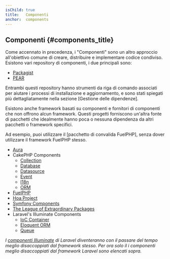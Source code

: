 ```yaml
---
isChild: true
title:   Componenti
anchor:  components
---
```


## Componenti {#components_title}

Come accennato in precedenza, i "Componenti" sono un altro approccio all'obiettivo comune di creare, distribuire e implementare
codice condiviso. Esistono vari repository di componenti, i due principali sono:

* [Packagist]
* [PEAR]

Entrambi questi repository hanno strumenti da riga di comando associati per aiutare i processi di installazione e aggiornamento,
e sono stati spiegati più dettagliatamente nella sezione [Gestione delle dipendenze].

Esistono anche framework basati su componenti e fornitori di componenti che non offrono alcun framework. Questi progetti forniscono
un'altra fonte di pacchetti che idealmente hanno poca o nessuna dipendenza da altri pacchetti o framework specifici.

Ad esempio, puoi utilizzare il [pacchetto di convalida FuelPHP], senza dover utilizzare il framework FuelPHP stesso.

* [Aura]
* CakePHP Components
    * [Collection]
    * [Database]
    * [Datasource]
    * [Event]
    * [I18n]
    * [ORM]   
* [FuelPHP]
* [Hoa Project]
* [Symfony Components]
* [The League of Extraordinary Packages]
* Laravel's Illuminate Components
    * [IoC Container]
    * [Eloquent ORM]
    * [Queue]

_I [componenti Illuminate] di Laravel diventeranno con il passare del tempo meglio disaccoppiati dal framework stesso. Per ora solo il
i componenti meglio disaccoppiati dal framework Laravel sono elencati sopra._


[Packagist]: /#composer_and_packagist
[PEAR]: /#pear
[Dependency Management]: /#dependency_management
[FuelPHP Validation package]: https://github.com/fuelphp/validation
[Aura]: http://auraphp.com/framework/
[FuelPHP]: https://github.com/fuelphp
[Hoa Project]: https://github.com/hoaproject
[Symfony Components]: https://symfony.com/components
[The League of Extraordinary Packages]: https://thephpleague.com/
[IoC Container]: https://github.com/illuminate/container
[Eloquent ORM]: https://github.com/illuminate/database
[Queue]: https://github.com/illuminate/queue
[componenti Illuminate]: https://github.com/illuminate
[Collection]: https://github.com/cakephp/collection
[Database]: https://github.com/cakephp/database
[Datasource]: https://github.com/cakephp/datasource
[Event]: https://github.com/cakephp/event
[I18n]: https://github.com/cakephp/i18n
[ORM]: https://github.com/cakephp/orm
